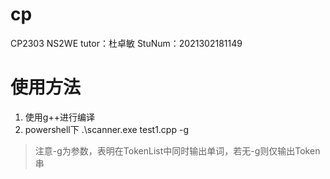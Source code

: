 # cp
CP2303   NS2WE   tutor：杜卓敏
StuNum：2021302181149
# 使用方法
1. 使用g++进行编译
2. powershell下 .\scanner.exe test1.cpp -g
> 注意-g为参数，表明在TokenList中同时输出单词，若无-g则仅输出Token串
